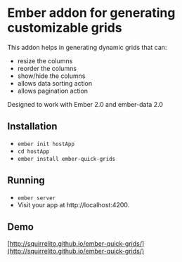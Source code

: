 # Ember addon for generating customizable grids

This addon helps in generating dynamic grids that can:
* resize the columns
* reorder the columns
* show/hide the columns
* allows data sorting action
* allows pagination action

Designed to work with Ember 2.0 and ember-data 2.0

## Installation

* `ember init hostApp`
* `cd hostApp`
* `ember install ember-quick-grids`

## Running

* `ember server`
* Visit your app at http://localhost:4200.

## Demo

[http://squirrelito.github.io/ember-quick-grids/](http://squirrelito.github.io/ember-quick-grids/)
